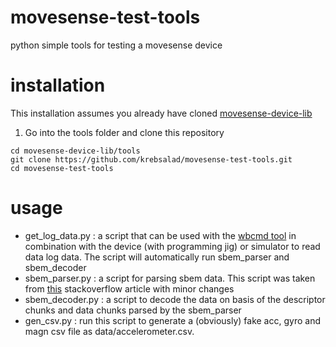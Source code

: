 # movesense-test-tools
python simple tools for testing a movesense device

# installation
This installation assumes you already have cloned [movesense-device-lib](https://bitbucket.org/suunto/movesense-device-lib/src/master/)
1. Go into the tools folder and clone this repository
```
cd movesense-device-lib/tools
git clone https://github.com/krebsalad/movesense-test-tools.git
cd movesense-test-tools
```
# usage
* get_log_data.py : a script that can be used with the [wbcmd tool](http://www.movesense.com/docs/esw/tools/) in combination with the device (with programming jig) or simulator to read data log data. The script will automatically run sbem_parser and sbem_decoder
* sbem_parser.py : a script for parsing sbem data. This script was taken from [this](https://stackoverflow.com/questions/52992615/movesense-decode-sbem-data-from-logbook) stackoverflow article with minor changes
* sbem_decoder.py : a script to decode the data on basis of the descriptor chunks and data chunks parsed by the sbem_parser
* gen_csv.py : run this script to generate a (obviously) fake acc, gyro and magn csv file as data/accelerometer.csv.
